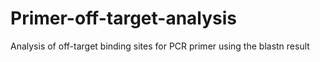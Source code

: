 # Primer-off-target-analysis
Analysis of off-target binding sites for PCR primer using the blastn result
